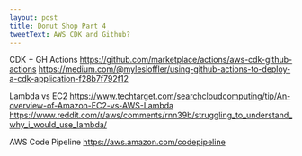 ```yaml
---
layout: post
title: Donut Shop Part 4
tweetText: AWS CDK and Github?
---
```


CDK + GH Actions
https://github.com/marketplace/actions/aws-cdk-github-actions
https://medium.com/@mylesloffler/using-github-actions-to-deploy-a-cdk-application-f28b7f792f12

Lambda vs EC2
https://www.techtarget.com/searchcloudcomputing/tip/An-overview-of-Amazon-EC2-vs-AWS-Lambda
https://www.reddit.com/r/aws/comments/rnn39b/struggling_to_understand_why_i_would_use_lambda/

AWS Code Pipeline
https://aws.amazon.com/codepipeline